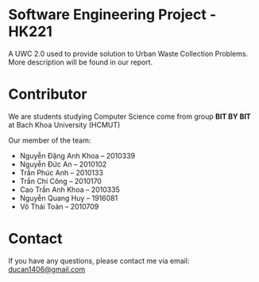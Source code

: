 # Software Engineering Project - HK221

A UWC 2.0 used to provide solution to Urban Waste Collection Problems. More description will be found in our report.

# Contributor
We are students studying Computer Science come from group **BIT BY BIT** at Bach Khoa University (HCMUT)

Our member of the team:
* Nguyễn Đặng Anh Khoa – 2010339
* Nguyễn Đức An – 2010102
* Trần Phúc Anh – 2010133
* Trần Chí Công – 2010170
* Cao Trần Anh Khoa – 2010335
* Nguyễn Quang Huy – 1916081
* Võ Thái Toàn – 2010709

# Contact
If you have any questions, please contact me via email: ducan1406@gmail.com